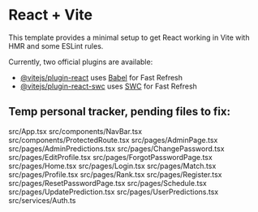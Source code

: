 # React + Vite

This template provides a minimal setup to get React working in Vite with HMR and some ESLint rules.

Currently, two official plugins are available:

- [@vitejs/plugin-react](https://github.com/vitejs/vite-plugin-react/blob/main/packages/plugin-react/README.md) uses [Babel](https://babeljs.io/) for Fast Refresh
- [@vitejs/plugin-react-swc](https://github.com/vitejs/vite-plugin-react-swc) uses [SWC](https://swc.rs/) for Fast Refresh

## Temp personal tracker, pending files to fix:

src/App.tsx
src/components/NavBar.tsx
src/components/ProtectedRoute.tsx
src/pages/AdminPage.tsx
src/pages/AdminPredictions.tsx
src/pages/ChangePassword.tsx
src/pages/EditProfile.tsx
src/pages/ForgotPasswordPage.tsx
src/pages/Home.tsx
src/pages/Login.tsx
src/pages/Match.tsx
src/pages/Profile.tsx
src/pages/Rank.tsx
src/pages/Register.tsx
src/pages/ResetPasswordPage.tsx
src/pages/Schedule.tsx
src/pages/UpdatePrediction.tsx
src/pages/UserPredictions.tsx
src/services/Auth.ts
